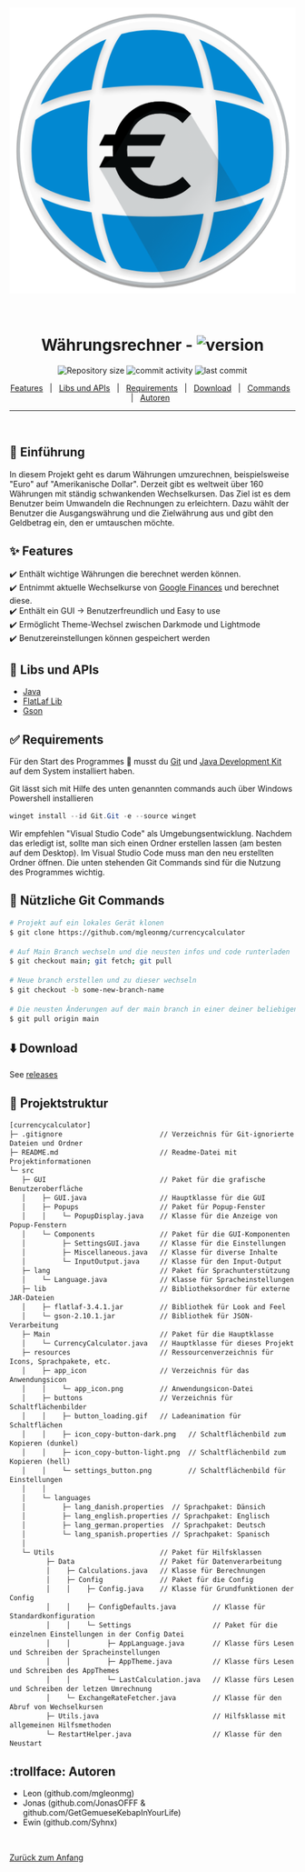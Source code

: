 <div align="center" id="top"> 
  <img src="src\resources\app_icon\app_icon.png" alt="Currencycalculator" />

  &#xa0;

</div>

<h1 align="center">Währungsrechner - <img alt="version" src="https://img.shields.io/badge/version-1.0.0-dark_green"></h1>

<p align="center">
  <img alt="Repository size" src="https://img.shields.io/github/repo-size/mgleonmg/currencycalculator?color=56BEB8">
  <img alt="commit activity" src="https://img.shields.io/github/commit-activity/w/mgleonmg/currencycalculator">
  <img alt="last commit" src="https://img.shields.io/github/last-commit/mgleonmg/currencycalculator">
</p>

<p align="center"> 
  <a href="#sparkles-features">Features</a> &#xa0; | &#xa0;
  <a href="#sparkles-features">Libs und APIs</a> &#xa0; | &#xa0;
  <a href="#white_check_mark-requirements">Requirements</a> &#xa0; | &#xa0;
  <a href="#arrow_down-download">Download</a> &#xa0; | &#xa0;
  <a href="#checkered_flag-Git-Commands">Commands</a> &#xa0; | &#xa0;
  <a href="#trollface-Autoren">Autoren</a> &#xa0;
</p>
<hr>
<br>

## :dart: Einführung ##

In diesem Projekt geht es darum Währungen umzurechnen, beispielsweise "Euro" auf "Amerikanische Dollar". Derzeit gibt es weltweit über 160 Währungen mit ständig schwankenden Wechselkursen. Das Ziel ist es dem Benutzer beim Umwandeln die Rechnungen zu erleichtern. Dazu wählt der Benutzer die Ausgangswährung und die Zielwährung aus und gibt den Geldbetrag ein, den er umtauschen möchte.

## :sparkles: Features ##

:heavy_check_mark: Enthält wichtige Währungen die berechnet werden können.\
:heavy_check_mark: Entnimmt aktuelle Wechselkurse von [Google Finances](https://www.google.com/finance/) und berechnet diese.\
:heavy_check_mark: Enthält ein GUI -> Benutzerfreundlich und Easy to use\
:heavy_check_mark: Ermöglicht Theme-Wechsel zwischen Darkmode und Lightmode\
:heavy_check_mark: Benutzereinstellungen können gespeichert werden

## :rocket: Libs und APIs ##
- [Java](https://www.java.com/de/)
- [FlatLaf Lib](https://github.com/JFormDesigner/FlatLaf)
- [Gson](https://github.com/google/gson)

## :white_check_mark: Requirements ##

Für den Start des Programmes :checkered_flag: musst du [Git](https://git-scm.com) und [Java Development Kit](https://www.oracle.com/java/technologies/javase-jdk15-downloads.html) auf dem System installiert haben.

Git lässt sich mit Hilfe des unten genannten commands auch über Windows Powershell installieren
```powershell
winget install --id Git.Git -e --source winget
```

Wir empfehlen "Visual Studio Code" als Umgebungsentwicklung. Nachdem das erledigt ist, sollte man sich einen Ordner erstellen lassen (am besten auf dem Desktop). Im Visual Studio Code muss man den neu erstellten Ordner öffnen. Die unten stehenden Git Commands sind für die Nutzung des Programmes wichtig.

## :checkered_flag: Nützliche Git Commands ##
```bash
# Projekt auf ein lokales Gerät klonen
$ git clone https://github.com/mgleonmg/currencycalculator

# Auf Main Branch wechseln und die neusten infos und code runterladen
$ git checkout main; git fetch; git pull

# Neue branch erstellen und zu dieser wechseln
$ git checkout -b some-new-branch-name

# Die neusten Änderungen auf der main branch in einer deiner beliebigen branches mergen
$ git pull origin main
```

## :arrow_down: Download

See [releases](https://github.com/MGleonMG/currencycalculator/releases)

## :deciduous_tree: Projektstruktur ##
```
[currencycalculator]
├─ .gitignore                        // Verzeichnis für Git-ignorierte Dateien und Ordner
├─ README.md                         // Readme-Datei mit Projektinformationen
└─ src
   ├─ GUI                            // Paket für die grafische Benutzeroberfläche
   │    ├─ GUI.java                  // Hauptklasse für die GUI
   │    ├─ Popups                    // Paket für Popup-Fenster
   │    │    └─ PopupDisplay.java    // Klasse für die Anzeige von Popup-Fenstern
   │    └─ Components                // Paket für die GUI-Komponenten
   │         ├─ SettingsGUI.java     // Klasse für die Einstellungen
   │         ├─ Miscellaneous.java   // Klasse für diverse Inhalte
   │         └─ InputOutput.java     // Klasse für den Input-Output
   ├─ lang                           // Paket für Sprachunterstützung
   │    └─ Language.java             // Klasse für Spracheinstellungen
   ├─ lib                            // Bibliotheksordner für externe JAR-Dateien
   │    ├─ flatlaf-3.4.1.jar         // Bibliothek für Look and Feel
   │    └─ gson-2.10.1.jar           // Bibliothek für JSON-Verarbeitung
   ├─ Main                           // Paket für die Hauptklasse
   │    └─ CurrencyCalculator.java   // Hauptklasse für dieses Projekt
   ├─ resources                      // Ressourcenverzeichnis für Icons, Sprachpakete, etc.
   │    ├─ app_icon                  // Verzeichnis für das Anwendungsicon
   │    │    └─ app_icon.png         // Anwendungsicon-Datei
   │    ├─ buttons                   // Verzeichnis für Schaltflächenbilder
   │    │    ├─ button_loading.gif   // Ladeanimation für Schaltflächen
   │    │    ├─ icon_copy-button-dark.png   // Schaltflächenbild zum Kopieren (dunkel)
   │    │    ├─ icon_copy-button-light.png  // Schaltflächenbild zum Kopieren (hell)
   │    │    └─ settings_button.png         // Schaltflächenbild für Einstellungen
   │    │
   │    └─ languages
   │         ├─ lang_danish.properties  // Sprachpaket: Dänsich
   │         ├─ lang_english.properties // Sprachpaket: Englisch
   │         ├─ lang_german.properties  // Sprachpaket: Deutsch
   │         └─ lang_spanish.properties // Sprachpaket: Spanisch
   │ 
   └─ Utils                          // Paket für Hilfsklassen
         ├─ Data                     // Paket für Datenverarbeitung
         │    ├─ Calculations.java   // Klasse für Berechnungen
         │    ├─ Config              // Paket für die Config
         │    │    ├─ Config.java    // Klasse für Grundfunktionen der Config
         │    │    ├─ ConfigDefaults.java         // Klasse für Standardkonfiguration
         │    │    └─ Settings                    // Paket für die einzelnen Einstellungen in der Config Datei
         │    │         ├─ AppLanguage.java       // Klasse fürs Lesen und Schreiben der Spracheinstellungen
         │    │         ├─ AppTheme.java          // Klasse fürs Lesen und Schreiben des AppThemes
         │    │         └─ LastCalculation.java   // Klasse fürs Lesen und Schreiben der letzen Umrechnung
         │    └─ ExchangeRateFetcher.java         // Klasse für den Abruf von Wechselkursen
         ├─ Utils.java                            // Hilfsklasse mit allgemeinen Hilfsmethoden
         └─ RestartHelper.java                    // Klasse für den Neustart

```

## :trollface: Autoren

 - Leon (github.com/mgleonmg)
 - Jonas (github.com/JonasOFFF & github.com/GetGemueseKebapInYourLife)
 - Ewin (github.com/Syhnx)

&#xa0;

<a href="#top">Zurück zum Anfang</a>
